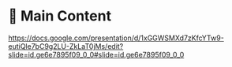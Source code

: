 # 🌟 Main Content
https://docs.google.com/presentation/d/1xGGWSMXd7zKfcYTw9-eutiQle7bC9g2LU-ZkLaT0jMs/edit?slide=id.ge6e7895f09_0_0#slide=id.ge6e7895f09_0_0
